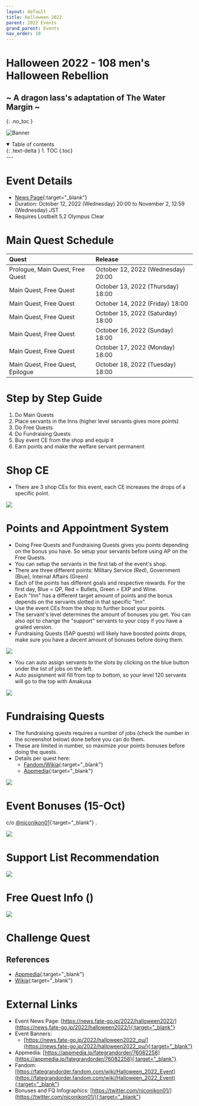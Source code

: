 ```yaml
---
layout: default
title: Halloween 2022
parent: 2022 Events
grand_parent: Events
nav_order: 10
---
```


# Halloween 2022 - 108 men's Halloween Rebellion
## ~ A dragon lass's adaptation of The Water Margin ~
{: .no_toc }

![Banner](https://news.fate-go.jp/wp-content/uploads/2022/halloween2022_tjwol_full_xndea/top_banner.png)

<details open markdown="block">
  <summary>
    Table of contents
  </summary>
  {: .text-delta }
1. TOC
{:toc}
</details>
---

# Event Details
- [News Page](https://news.fate-go.jp/2022/halloween2022/){:target="_blank"}
- Duration: October 12, 2022 (Wednesday) 20:00 to November 2, 12:59 (Wednesday) JST
- Requires Lostbelt 5.2 Olympus Clear

# Main Quest Schedule

| Quest | Release |
| :-- | :-- |
| Prologue, Main Quest, Free Quest | October 12, 2022 (Wednesday) 20:00 |
| Main Quest, Free Quest | October 13, 2022 (Thursday) 18:00 |
| Main Quest, Free Quest | October 14, 2022 (Friday) 18:00 |
| Main Quest, Free Quest | October 15, 2022 (Saturday) 18:00 |
| Main Quest, Free Quest | October 16, 2022 (Sunday) 18:00 |
| Main Quest, Free Quest | October 17, 2022 (Monday) 18:00 |
| Main Quest, Free Quest, Epilogue | October 18, 2022 (Tuesday) 18:00 |

# Step by Step Guide
1. Do Main Quests
2. Place servants in the Inns (higher level servants gives more points)
3. Do Free Quests
4. Do Fundraising Quests
5. Buy event CE from the shop and equip it
6. Earn points and make the welfare servant permanent

# Shop CE

- There are 3 shop CEs for this event, each CE increases the drops of a specific point.

![](https://news.fate-go.jp/wp-content/uploads/2022/halloween2022_tjwol_full_xndea/info_image_05.png)

# Points and Appointment System
- Doing Free Quests and Fundraising Quests gives you points depending on the bonus you have. So setup your servants before using AP on the Free Quests.
- You can setup the servants in the first tab of the event's shop.
- There are three different points: Military Service (Red), Government (Blue), Internal Affairs (Green)
- Each of the points has different goals and respective rewards. For the first day, Blue = QP, Red = Bullets, Green = EXP and Wine.
- Each "Inn" has a different target amount of points and the bonus depends on the servants slotted in that specific "Inn".
- Use the event CEs from the shop to further boost your points.
- The servant's level determines the amount of bonuses you get. You can also opt to change the "support" servants to your copy if you have a grailed version.
- Fundraising Quests (5AP quests) will likely have boosted points drops, make sure you have a decent amount of bonuses before doing them.

![](https://news.fate-go.jp/wp-content/uploads/2022/halloween2022_tjwol_full_xndea/info_image_02.png)

- You can auto assign servants to the slots by clicking on the blue button under the list of jobs on the left.
- Auto assignment will fill from top to bottom, so your level 120 servants will go to the top with Amakusa

![](https://news.fate-go.jp/wp-content/uploads/2022/halloween2022_tjwol_full_xndea/info_image_03.png)

# Fundraising Quests
- The fundraising quests requires a number of jobs (check the number in the screenshot below) done before you can do them.
- These are limited in number, so maximize your points bonuses before doing the quests.
- Details per quest here:
    - [Fandom/Wikia](https://fategrandorder.fandom.com/wiki/Halloween_2022_Event#Fundraising_Quest){:target="_blank"}
    - [Appmedia](https://appmedia.jp/fategrandorder/76092287){:target="_blank"}

![](https://media.discordapp.net/attachments/802752542538203147/1030028299927293964/Screenshot_20221013_160127_FateGO.jpg?width=720&height=450)


<!--
.edit #jp-guides 1029612154451660830 {
  "embeds": [
    {
      "title": "Event Bonuses, Recommended Support and Event bonuses",
      "description": "https://twitter.com/niconikon01/status/1581213999647297536 \n\nLast updated <t:1665756060:F> (<t:1665756060:R>)\n",
      "image": "https://pbs.twimg.com/media/FfGZpxraAAAfLyC?format=jpg&name=4096x4096"
    },
    {
      "image": "https://pbs.twimg.com/media/FfGZqltagAIH4p6?format=jpg&name=large"
    },
    {
      "image": "https://pbs.twimg.com/media/FfGZnZkaUAAeI6-?format=jpg&name=4096x4096"
    }
  ]
}
-->


# Event Bonuses (15-Oct)
c/o [@niconikon01](https://twitter.com/niconikon01/status/1581213999647297536){:target="_blank"} .

![](https://pbs.twimg.com/media/FfGZpxraAAAfLyC?format=jpg&name=4096x4096)

# Support List Recommendation

![](https://pbs.twimg.com/media/FfGZqltagAIH4p6?format=jpg&name=large)

# Free Quest Info ()

![](https://pbs.twimg.com/media/FfGZnZkaUAAeI6-?format=jpg&name=4096x4096)

# Challenge Quest


## References

- [Appmedia](){:target="_blank"}
- [Wikia](){:target="_blank"}

# External Links
- Event News Page: [https://news.fate-go.jp/2022/halloween2022/](https://news.fate-go.jp/2022/halloween2022/){:target="_blank"}
- Event Banners:
    - [https://news.fate-go.jp/2022/halloween2022_pu/](https://news.fate-go.jp/2022/halloween2022_pu/){:target="_blank"}
- Appmedia: [https://appmedia.jp/fategrandorder/76082258](https://appmedia.jp/fategrandorder/76082258){:target="_blank"}
- Fandom: [https://fategrandorder.fandom.com/wiki/Halloween_2022_Event](https://fategrandorder.fandom.com/wiki/Halloween_2022_Event){:target="_blank"}
- Bonuses and FQ Infographics: [https://twitter.com/niconikon01/](https://twitter.com/niconikon01/){:target="_blank"}